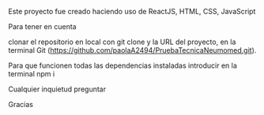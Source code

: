 Este proyecto fue creado haciendo uso de ReactJS, HTML, CSS, JavaScript

Para tener en cuenta

clonar el repositorio en local con git clone y la URL del proyecto, en la terminal Git (https://github.com/paolaA2494/PruebaTecnicaNeumomed.git).

Para que funcionen todas las dependencias instaladas introducir en la terminal npm i


Cualquier inquietud preguntar 

Gracias